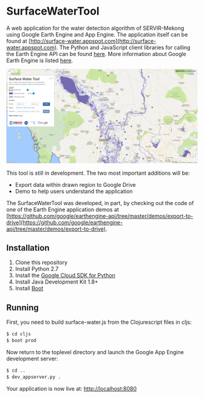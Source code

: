 # SurfaceWaterTool

A web application for the water detection algorithm of SERVIR-Mekong using
Google Earth Engine and App Engine. The application itself can be found at
[http://surface-water.appspot.com](http://surface-water.appspot.com). The Python
and JavaScript client libraries for calling the Earth Engine API can be found
[here](https://github.com/google/earthengine-api). More information about Google
Earth Engine is listed [here](https://developers.google.com/earth-engine).

![Screenshot](static/images/screenshot.png)

This tool is still in development. The two most important additions will be:
- Export data within drawn region to Google Drive
- Demo to help users understand the application

The SurfaceWaterTool was developed, in part, by checking out the code of one
of the Earth Engine application demos at [https://github.com/google/earthengine-api/tree/master/demos/export-to-drive](https://github.com/google/earthengine-api/tree/master/demos/export-to-drive).

## Installation

1. Clone this repository
2. Install Python 2.7
3. Install the [Google Cloud SDK for Python](https://cloud.google.com/appengine/docs/python/download)
4. Install Java Development Kit 1.8+
5. Install [Boot](http://boot-clj.com)

## Running

First, you need to build surface-water.js from the Clojurescript files in cljs:

```bash
$ cd cljs
$ boot prod
```

Now return to the toplevel directory and launch the Google App Engine
development server:

```bash
$ cd ..
$ dev_appserver.py .
```

Your application is now live at: [http://localhost:8080](http://localhost:8080)
